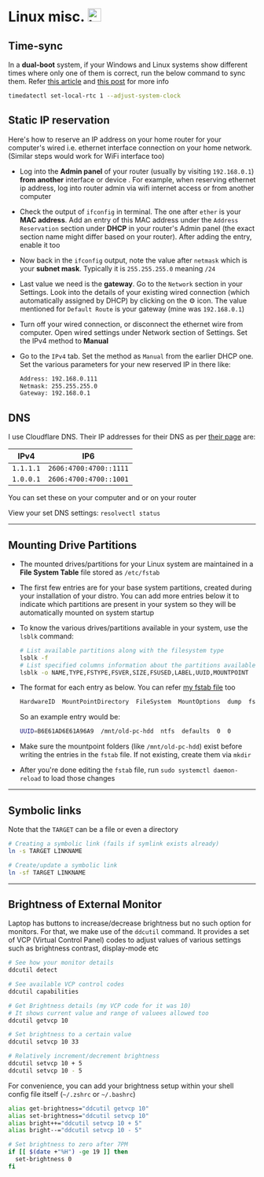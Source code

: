 # Linux misc. <img alt="Linux" src="https://upload.wikimedia.org/wikipedia/commons/thumb/3/35/Tux.svg/506px-Tux.svg.png" width="27">

## Time-sync

In a **dual-boot** system, if your Windows and Linux systems show different times where only one of them is correct, run the below command to sync them. Refer [this article](https://itsfoss.com/wrong-time-dual-boot/) and [this post](https://askubuntu.com/questions/169376/clock-time-is-off-on-dual-boot) for more info

```sh
timedatectl set-local-rtc 1 --adjust-system-clock
```

## Static IP reservation

Here's how to reserve an IP address on your home router for your computer's wired i.e. ethernet interface connection on your home network. (Similar steps would work for WiFi interface too)

- Log into the **Admin panel** of your router (usually by visiting `192.168.0.1`) **from another** interface or device . For example, when reserving ethernet ip address, log into router admin via wifi internet access or from another computer

- Check the output of `ifconfig` in terminal. The one after `ether` is your **MAC address**. Add an entry of this MAC address under the `Address Reservation` section under **DHCP** in your router's Admin panel (the exact section name might differ based on your router). After adding the entry, enable it too
- Now back in the `ifconfig` output, note the value after `netmask` which is your **subnet mask**. Typically it is `255.255.255.0` meaning `/24`
- Last value we need is the **gateway**. Go to the `Network` section in your Settings. Look into the details of your existing wired connection (which automatically assigned by DHCP) by clicking on the ⚙️ icon. The value mentioned for `Default Route` is your gateway (mine was `192.168.0.1`)
- Turn off your wired connection, or disconnect the ethernet wire from computer. Open wired settings under Network section of Settings. Set the IPv4 method to **Manual**
- Go to the `IPv4` tab. Set the method as `Manual` from the earlier DHCP one. Set the various parameters for your new reserved IP in there like:

  ```txt
  Address: 192.168.0.111
  Netmask: 255.255.255.0
  Gateway: 192.168.0.1
  ```

## DNS

I use Cloudflare DNS. Their IP addresses for their DNS as per [their page](https://developers.cloudflare.com/1.1.1.1/ip-addresses/) are:

| IPv4      | IP6                    |
| --------- | ---------------------- |
| `1.1.1.1` | `2606:4700:4700::1111` |
| `1.0.0.1` | `2606:4700:4700::1001` |

You can set these on your computer and or on your router

View your set DNS settings: `resolvectl status`

---

## Mounting Drive Partitions

- The mounted drives/partitions for your Linux system are maintained in a **File System Table** file stored as `/etc/fstab`
- The first few entries are for your base system partitions, created during your installation of your distro. You can add more entries below it to indicate which partitions are present in your system so they will be automatically mounted on system startup

- To know the various drives/partitions available in your system, use the `lsblk` command:

  ```sh
  # List available partitions along with the filesystem type
  lsblk -f
  # List specified columns information about the partitions available
  lsblk -o NAME,TYPE,FSTYPE,FSVER,SIZE,FSUSED,LABEL,UUID,MOUNTPOINT
  ```

- The format for each entry as below. You can refer [my fstab file](../config-files/fstab) too

  ```txt
  HardwareID  MountPointDirectory  FileSystem  MountOptions  dump  fsck
  ```

  So an example entry would be:

  ```sh
  UUID=B6E61AD6E61A96A9  /mnt/old-pc-hdd  ntfs  defaults  0  0
  ```

- Make sure the mountpoint folders (like `/mnt/old-pc-hdd`) exist before writing the entries in the `fstab` file. If not existing, create them via `mkdir`
- After you're done editing the `fstab` file, run `sudo systemctl daemon-reload` to load those changes

---

## Symbolic links

Note that the `TARGET` can be a file or even a directory

```sh
# Creating a symbolic link (fails if symlink exists already)
ln -s TARGET LINKNAME

# Create/update a symbolic link
ln -sf TARGET LINKNAME
```

---

## Brightness of External Monitor

Laptop has buttons to increase/decrease brightness but no such option for monitors. For that, we make use of the `ddcutil` command. It provides a set of VCP (Virtual Control Panel) codes to adjust values of various settings such as brightness contrast, display-mode etc

```sh
# See how your monitor details
ddcutil detect

# See available VCP control codes
ddcutil capabilities

# Get Brightness details (my VCP code for it was 10)
# It shows current value and range of valuees allowed too
ddcutil getvcp 10

# Set brightness to a certain value
ddcutil setvcp 10 33

# Relatively increment/decrement brightness
ddcutil setvcp 10 + 5
ddcutil setvcp 10 - 5
```

For convenience, you can add your brightness setup within your shell config file itself (`~/.zshrc` or `~/.bashrc`)

```sh
alias get-brightness="ddcutil getvcp 10"
alias set-brightness="ddcutil setvcp 10"
alias bright++="ddcutil setvcp 10 + 5"
alias bright--="ddcutil setvcp 10 - 5"

# Set brightness to zero after 7PM
if [[ $(date +"%H") -ge 19 ]] then
  set-brightness 0
fi
```

